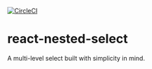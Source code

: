 [![CircleCI](https://circleci.com/gh/aplsup/react-nested-select.svg?style=shield)](https://circleci.com/gh/aplsup/react-nested-select)

# react-nested-select

A multi-level select built with simplicity in mind.
